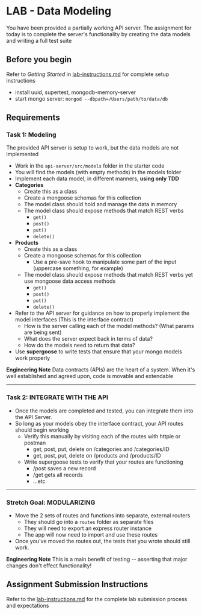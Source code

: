 # LAB - Data Modeling

You have been provided a partially working API server. The assignment for today is to complete the server's functionality by creating the data models and writing a full test suite

## Before you begin
Refer to *Getting Started* in [lab-instructions.md](../../../reference/submission-instructions/labs.md) for complete setup instructions

* install uuid, supertest, mongodb-memory-server
* start mongo server: `mongod --dbpath=/Users/path/to/data/db`

## Requirements

### Task 1: Modeling
The provided API server is setup to work, but the data models are not implemented

* Work in the `api-server/src/models` folder in the starter code
* You will find the models (with empty methods) in the models folder
* Implement each data model, in different manners, **using only TDD**
* **Categories**
  * Create this as a class
  * Create a mongoose schemas for this collection
  * The model class should hold and manage the data in memory
  * The model class should expose methods that match REST verbs
    * `get()`
    * `post()`
    * `put()`
    * `delete()`
* **Products**
  * Create this as a class
  * Create a mongoose schemas for this collection
    * Use a pre-save hook to manipulate some part of the input (uppercase something, for example)
  * The model class should expose methods that match REST verbs yet use mongoose data access methods
    * `get()`
    * `post()`
    * `put()`
    * `delete()`
* Refer to the API server for guidance on how to properly implement the model interfaces (This is the interface contract)
  * How is the server calling each of the model methods? (What params are being sent)
  * What does the server expect back in terms of data?
  * How do the models need to return that data?
* Use **supergoose** to write tests that ensure that your mongo models work properly

**Engineering Note** Data contracts (APIs) are the heart of a system. When it's well established and agreed upon, code is movable and extendable
  
---

### Task 2: INTEGRATE WITH THE API
* Once the models are completed and tested, you can integrate them into the API Server.
* So long as your models obey the interface contract, your API routes should begin working
  * Verify this manually by visiting each of the routes with httpie or postman
    * get, post, put, delete on /categories and /categories/ID
    * get, post, put, delete on /products and /products/ID
  * Write supergoose tests to verify that your routes are functioning
    * /post saves a new record
    * /get gets all records
    * ...etc
    
---

### Stretch Goal: MODULARIZING

* Move the 2 sets of routes and functions into separate, external routers
  * They should go into a `routes` folder as separate files
  * They will need to export an express router instance
  * The app will now need to import and use these routes
* Once you've moved the routes out, the tests that you wrote should still work.

**Engineering Note** This is a main benefit of testing -- asserting that major changes don't effect functionality!

## Assignment Submission Instructions
Refer to the [lab-instructions.md](../../../reference/submission-instructions/labs.md) for the complete lab submission process and expectations



